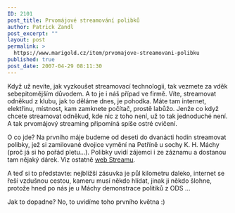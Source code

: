 ```yaml
---
ID: 2101
post_title: Prvomájové streamování polibků
author: Patrick Zandl
post_excerpt: ""
layout: post
permalink: >
  https://www.marigold.cz/item/prvomajove-streamovani-polibku
published: true
post_date: 2007-04-29 08:11:30
---
```

Když už nevíte, jak vyzkoušet streamovací technologii, tak vezmete za vděk sebepitomějším důvodem. A to je i náš případ ve firmě. Víte, streamovat odněkud z klubu, jak to děláme dnes, je pohodka. Máte tam internet, elektřinu, místnost, kam zamknete počítač, prostě labůžo. Jenže co když chcete streamovat odněkud, kde nic z toho není, už to tak jednoduché není. A tak prvomájový streaming připomíná spíše ostré cvičení. 

O co jde? Na prvního máje budeme od deseti do dvanácti hodin streamovat polibky, jež si zamilované dvojice vymění na Petříně u sochy K. H. Máchy (proč já si ho pořád pletu...). Polibky uvidí zájemci i ze záznamu a dostanou tam nějaký dárek. Viz ostatně <a href="http://www.stream.cz/libacka.html">web Streamu</a>.

A teď si to představte: nejbližší zásuvka je půl kilometru daleko, internet se řeší vzdušnou cestou, kameru musí někdo hlídat, jinak ji někdo šlohne, protože hned po nás je u Máchy demonstrace politiků z ODS ... 

Jak to dopadne? No, to uvidíme toho prvního května :)